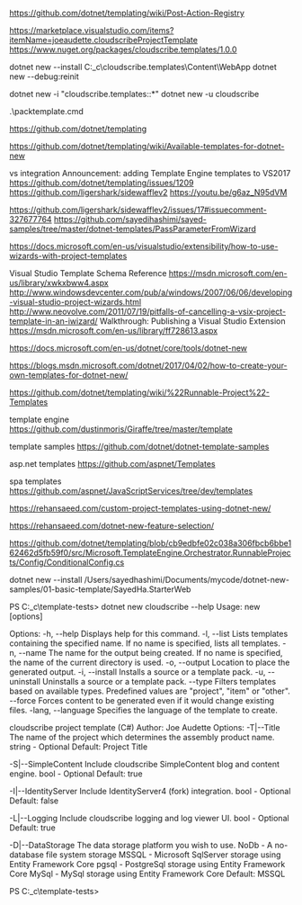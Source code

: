 

https://github.com/dotnet/templating/wiki/Post-Action-Registry


https://marketplace.visualstudio.com/items?itemName=joeaudette.cloudscribeProjectTemplate
https://www.nuget.org/packages/cloudscribe.templates/1.0.0

dotnet new --install C:\_c\cloudscribe.templates\Content\WebApp
dotnet new --debug:reinit

dotnet new -i "cloudscribe.templates::*"
dotnet new -u cloudscribe

.\packtemplate.cmd

https://github.com/dotnet/templating

https://github.com/dotnet/templating/wiki/Available-templates-for-dotnet-new

vs integration
Announcement: adding Template Engine templates to VS2017
https://github.com/dotnet/templating/issues/1209
https://github.com/ligershark/sidewafflev2
https://youtu.be/g6az_N95dVM

https://github.com/ligershark/sidewafflev2/issues/17#issuecomment-327677764
https://github.com/sayedihashimi/sayed-samples/tree/master/dotnet-templates/PassParameterFromWizard

https://docs.microsoft.com/en-us/visualstudio/extensibility/how-to-use-wizards-with-project-templates

Visual Studio Template Schema Reference
https://msdn.microsoft.com/en-us/library/xwkxbww4.aspx
http://www.windowsdevcenter.com/pub/a/windows/2007/06/06/developing-visual-studio-project-wizards.html
http://www.neovolve.com/2011/07/19/pitfalls-of-cancelling-a-vsix-project-template-in-an-iwizard/
Walkthrough: Publishing a Visual Studio Extension
https://msdn.microsoft.com/en-us/library/ff728613.aspx

https://docs.microsoft.com/en-us/dotnet/core/tools/dotnet-new

https://blogs.msdn.microsoft.com/dotnet/2017/04/02/how-to-create-your-own-templates-for-dotnet-new/

https://github.com/dotnet/templating/wiki/%22Runnable-Project%22-Templates

template engine
https://github.com/dustinmoris/Giraffe/tree/master/template

template samples
https://github.com/dotnet/dotnet-template-samples

asp.net templates 
https://github.com/aspnet/Templates

spa templates 
https://github.com/aspnet/JavaScriptServices/tree/dev/templates

https://rehansaeed.com/custom-project-templates-using-dotnet-new/

https://rehansaeed.com/dotnet-new-feature-selection/

https://github.com/dotnet/templating/blob/cb9edbfe02c038a306fbcb6bbe162462d5fb59f0/src/Microsoft.TemplateEngine.Orchestrator.RunnableProjects/Config/ConditionalConfig.cs



dotnet new --install /Users/sayedhashimi/Documents/mycode/dotnet-new-samples/01-basic-template/SayedHa.StarterWeb


PS C:\_c\template-tests> dotnet new cloudscribe --help
Usage: new [options]

Options:
  -h, --help          Displays help for this command.
  -l, --list          Lists templates containing the specified name. If no name is specified, lists all templates.
  -n, --name          The name for the output being created. If no name is specified, the name of the current directory is used.
  -o, --output        Location to place the generated output.
  -i, --install       Installs a source or a template pack.
  -u, --uninstall     Uninstalls a source or a template pack.
  --type              Filters templates based on available types. Predefined values are "project", "item" or "other".
  --force             Forces content to be generated even if it would change existing files.
  -lang, --language   Specifies the language of the template to create.


cloudscribe project template (C#)
Author: Joe Audette
Options:
  -T|--Title           The name of the project which determines the assembly product name.
                       string - Optional
                       Default: Project Title

  -S|--SimpleContent   Include cloudscribe SimpleContent blog and content engine.
                       bool - Optional
                       Default: true

  -I|--IdentityServer  Include IdentityServer4 (fork) integration.
                       bool - Optional
                       Default: false

  -L|--Logging         Include cloudscribe logging and log viewer UI.
                       bool - Optional
                       Default: true

  -D|--DataStorage     The data storage platform you wish to use.
                           NoDb     - A no-database file system storage
                           MSSQL    - Microsoft SqlServer storage using Entity Framework Core
                           pgsql    - PostgreSql storage using Entity Framework Core
                           MySql    - MySql storage using Entity Framework Core
                       Default: MSSQL


PS C:\_c\template-tests>